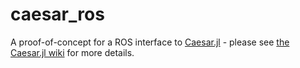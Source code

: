 # caesar_ros
A proof-of-concept for a ROS interface to [Caesar.jl](https://github.com/JuliaRobotics/Caesar.jl/) - please see [the Caesar.jl wiki](https://github.com/JuliaRobotics/Caesar.jl/wiki/ROS-PoC) for more details.
